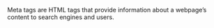 Meta tags are HTML tags that provide information about a webpage’s content to search engines and users.
